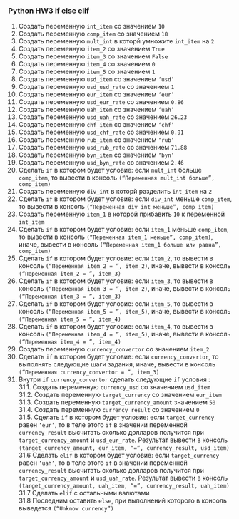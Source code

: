 ### Python HW3 if else elif

 1. Создать переменную `int_item` со значением `10`
 2. Создать переменную `comp_item` со значением `18`
 3. Создать переменную `mult_int` в которй умножите `int_item` на `2`
 4. Создать переменную `item_2` со значением `True`
 5. Создать переменную `item_3` со значением `False`
 6. Создать переменную `item_4` со значением `0`
 7. Создать переменную `item_5` со значением `1`
 8. Создать переменную `usd_item` со значением `‘usd’`
 9. Создать переменную `usd_usd_rate` со значением `1`
 10. Создать переменную `eur_item` со значением `‘eur’`
 11. Создать переменную `usd_eur_rate` со значением `0.86`
 12. Создать переменную `uah_item` со значением `‘uah’`
 13. Создать переменную `usd_uah_rate` со значением `26.23`
 14. Создать переменную `chf_item` со значением `‘chf’`
 15. Создать переменную `usd_chf_rate` со значением `0.91`
 16. Создать переменную `rub_item` со значением `‘rub’`
 17. Создать переменную `usd_rub_rate` со значением `71.88`
 18. Создать переменную `byn_item` со значением `‘byn’`
 19. Создать переменную `usd_byn_rate` со значением `2.46`
 20. Сделать `if` в котором будет условие: если `mult_int` больше `comp_item`, то вывести в консоль `(“Переменная mult_int больше”, comp_item)`
 21. Создать переменную `div_int` в которй разделить `int_item` на `2`
 22. Сделать `if` в котором будет условие: если `div_int` меньше `comp_item`, то вывести в консоль `(“Переменная div_int меньше”, comp_item)`
 23. Создать переменную `item_1` в которой прибавить `10` к переменной `int_item`
 24. Сделать `if` в котором будет условие: если `item_1` меньше `comp_item`, то вывести в консоль `(“Переменная item_1 меньше”, comp_item)`, иначе, вывести в консоль `(“Переменная item_1 больше или равна”, comp_item)`
 25. Сделать `if` в котором будет условие: если `item_2`, то вывести в консоль `(“Переменная item_2 = ”, item_2)`, иначе, вывести в консоль `(“Переменная item_2 = ”, item_3)`
 26. Сделать `if` в котором будет условие: если `item_3`, то вывести в консоль `(“Переменная item_3 = ”, item_2)`, иначе, вывести в консоль `(“Переменная item_3 = ”, item_3)`
 27. Сделать `if` в котором будет условие: если `item_5`, то вывести в консоль `(“Переменная item_5 = ”, item_5)`, иначе, вывести в консоль `(“Переменная item_5 = ”, item_4)`
 28. Сделать `if` в котором будет условие: если `item_4`, то вывести в консоль `(“Переменная item_4 = ”, item_5)`, иначе, вывести в консоль `(“Переменная item_4 = ”, item_4)`
 29. Создать переменную `currency_convertor` со значением `item_2`
 30. Сделать `if` в котором будет условие: если `currency_convertor`, то выполнять следующие шаги задания, иначе, вывести в консоль `(“Переменная currency_convertor = ”, item_3)`
 31. Внутри `if` `currency_convertor` сделать следующие `if` условия :  
 31.1. Создать переменную `currency_usd` со значением `usd_item`  
 31.2. Создать переменную `target_currency` со значением `eur_item`  
 31.3. Создать переменную `target_currency_amount` значением `50`  
 31.4. Создать переменную `currency_result` со значением `0`  
 31.5. Сделать `if` в котором будет условие: если `target_currency` равен `‘eur’`, то в теле этого `if` в значении переменной `currency_result` высчитать сколько долларов получится при `target_currency_amount` и `usd_eur_rate`. Результат вывести в консоль `(target_currency_amount, eur_item, “=”, currency_result, usd_item)`  
 31.6 Сделать `elif` в котором будет условие: если `target_currency` равен `‘uah’`, то в теле этого `if` в значении переменной `currency_result` высчитать сколько долларов получится при `target_currency_amount` и `usd_uah_rate`. Результат вывести в консоль `(target_currency_amount, uah_item, “=”, currency_result, uah_item)`  
 31.7 Сделать `elif` с остальными валютами  
 31.8 Последним оставить `else`, при выполнений которого в консоль выведется `(“Unknow currency”)`
 
